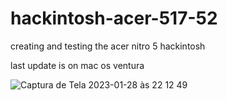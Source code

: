 # hackintosh-acer-517-52
creating and testing the acer nitro 5 hackintosh

last update is on mac os ventura


![Captura de Tela 2023-01-28 às 22 12 49](https://user-images.githubusercontent.com/123823279/215298699-f1330580-fe5b-418a-a653-cea3ed2d8986.png)



